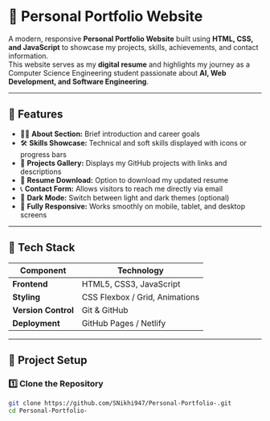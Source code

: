 # 💼 Personal Portfolio Website

A modern, responsive **Personal Portfolio Website** built using **HTML, CSS, and JavaScript** to showcase my projects, skills, achievements, and contact information.  
This website serves as my **digital resume** and highlights my journey as a Computer Science Engineering student passionate about **AI, Web Development, and Software Engineering**.

---

## 🌟 Features

- 🧑‍💻 **About Section:** Brief introduction and career goals  
- 🛠️ **Skills Showcase:** Technical and soft skills displayed with icons or progress bars  
- 📁 **Projects Gallery:** Displays my GitHub projects with links and descriptions  
- 📜 **Resume Download:** Option to download my updated resume  
- 📞 **Contact Form:** Allows visitors to reach me directly via email  
- 🌙 **Dark Mode:** Switch between light and dark themes (optional)  
- 📱 **Fully Responsive:** Works smoothly on mobile, tablet, and desktop screens  

---

## 🧰 Tech Stack

| Component | Technology |
|------------|-------------|
| **Frontend** | HTML5, CSS3, JavaScript |
| **Styling** | CSS Flexbox / Grid, Animations |
| **Version Control** | Git & GitHub |
| **Deployment** | GitHub Pages / Netlify |

---

## 🚀 Project Setup

### 1️⃣ Clone the Repository
```bash
git clone https://github.com/SNikhi947/Personal-Portfolio-.git
cd Personal-Portfolio-
